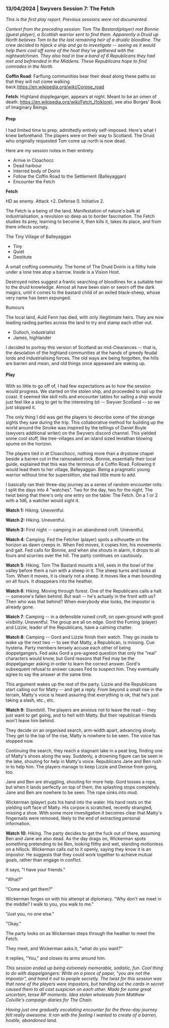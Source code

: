 ### 13/04/2024 | Swyvers Session 7: The Fetch

*This is the first play report. Previous sessions were not documented.*

*Context from the preceding session: Tom The Bastard(player) met Bonnie (guest player), a Scottish warrior sent to find them. Apparently a Druid up North believes Tom to be the last remaining heir of a druidic bloodline. The crew decided to hijack a ship and go to investigate -- seeing as it would help them cool off some of the heat they've gathered with the nightwatchmen. They also had in tow a band of 6 Republicans they had met and befriended in the Middens. These Republicans hope to find comrades in the North.*

**Coffin Road**: Farflung communities bear their dead along these paths so that they will not come walking back.https://en.wikipedia.org/wiki/Corpse_road

**Fetch**: Highland doppleganger, appears at night. Meant to be an omen of death. https://en.wikipedia.org/wiki/Fetch_(folklore), see also Borges' Book of Imaginary Beings.

#### Prep

I had limited time to prep, admittedly entirely self-imposed. Here's what I knew beforehand:
The players were on their way to Scotland.
The Druid who originally requested Tom come up north is now dead.

Here are my session notes in their entirety.

- Arrive in Cloachocc
- Dead harbour
- Interred body of Doirin
- Follow the Coffin Road to the Settlement (Balleyaggan)
- Encounter the Fetch

**Fetch**

HD as enemy. 
Attack +2. 
Defense 0. 
Initiative 2. 

The Fetch is a being of the land. Manifestation of nature's balk at industrialisation, a revulsion so deep as to border fascination. The Fetch studies its prey, learning to become it, then kills it, takes its place, and from there infects society.

The Tiny Village of Balleyaggan

- Tiny
- Quiet
- Destitute

A small crofting community. The home of The Druid Doirin is a filthy hole under a lone tree atop a barrow. Inside is a Vision Host.

Destroyed notes suggest a frantic searching of bloodlines for a suitable heir to the druid knowledge. Almost all have been slain or sworn off the dark magics, until it comes to the bastard child of an exiled black-sheep, whose very name has been expunged.

Rumours

The local laird, Auld Fenn has died, with only illegitimate heirs. They are now leading raiding parties across the land to try and stamp each other out.
- Dulloch, industrialist
- James, highlander

I decided to portray this version of Scotland as mid-Clearances -- that is, the desolation of the highland communities at the hands of greedy feudal lords and industrialising forces. The old ways are being forgotten, the hills are barren and mean, and old things once appeased are waking up.
#### Play

With so little to go off of, I had few expectations as to how the session would progress. We started on the stolen ship, and proceeded to sail up the coast. It seemed like skill rolls and encounter tables for sailing a ship would just feel like a slog to get to the interesting bit -- Swyver Scotland -- so we just skipped it.  

The only thing I did was get the players to describe some of the strange sights they saw during the trip. This collaborative method for building up the world around the Smoke was inspired by the tellings of Daniel Boyle (swyvers additional writer) on the Swyvers discord channel. This yielded some cool stuff, like tree-villages and an island sized leviathan blowing spume on the horizon.

The players tied in at Cloacchocc, nothing more than a drystone chapel beside a barren cut in the rainsoaked rock. Bonnie, essentially their local guide, explained that this was the terminus of a Coffin Road. Following it would lead them to her village, Balleyaggan. Being a pragmatic young warrior without time for superstition, she had little more to add. 

I basically ran their three-day journey as a series of random encounter rolls. I split the days into 4 "watches". Two for the day, two for the night. The twist being that there's only one entry on the table: The Fetch. On a 1 or 2 with a 1d6, a watcher would sight it.

**Watch 1:** Hiking. Uneventful.

**Watch 2:** Hiking. Uneventful.

**Watch 3:** First night -- camping in an abandoned croft. Uneventful.

**Watch 4**: Camping. Fed the Fetcher (player) spots a silhouette on the horizon as dawn creeps in. When Fed moves, it copies him, his movements and gait. Fed calls for Bonnie, and when she shouts in alarm, it drops to all fours and scurries over the hill. The party continues on cautiously.

**Watch 5**: Hiking. Tom The Bastard mounts a hill, sees in the bowl of the valley before them a ruin with a sheep in it. The sheep turns and looks at Tom. When it moves, it is clearly not a sheep. It moves like a man bounding on all fours. It disappears into the heather.

**Watch 6**: Hiking. Moving through forest. One of the Republicans calls a halt -- someone's fallen behind. But wait -- he's actually in the front with us? Then who was that behind? When everybody else looks, the impostor is already gone.

**Watch 7**: Camping -- in a defensible ruined croft, on open ground with good visibility. Uneventful. The group are all on edge. Gord the Fuming (player) and Lizzie, leader of the Republicans, have a calming chatter.

**Watch 8**: Camping -- Gord and Lizzie finish their watch. They go inside to wake up the next two -- to see that Matty, a Republican, is missing. Cue hysteria. Party members tensely accuse each other of being doppelgangers. Fed asks Gord a pre-agreed question that only the "real" characters would know, but Gord reasons that Fed may be the doppelganger asking in order to learn the correct answer. Gord's subsequent refusal to answer causes Fed to suspect him. They eventually agree to say the answer at the same time.

This argument wakes up the rest of the party. Lizzie and the Republicans start calling out for Matty -- and get a reply. From beyond a small rise in the terrain, Matty's voice is heard assuring that everything is ok, that he's just taking a slash, etc., etc.

**Watch 9**: Standstill. The players are anxious not to leave the road -- they just want to get going, and to hell with Matty. But their republican friends won't leave him behind.

They decide on an organised search, arm-width apart, advancing slowly. They get to the top of the rise, Matty is nowhere to be seen. The voice has stopped now.

Continuing the search, they reach a stagnant lake in a peat bog, finding one of Matty's shoes along the way. Suddenly, a drowning figure can be seen in the lake, shouting for help in Matty's voice. Republicans Jane and Ben rush in to help him. The players manage to keep Lizzie and Denise from going, too. 

Jane and Ben are struggling, shouting for more help. Gord tosses a rope, but when it lands perfectly on top of them, the splashing stops completely. Jane and Ben are nowhere to be seen. The rope sinks into mud.

Wickerman (player) puts his hand into the water. His hand rests on the yielding soft face of Matty. His corpse is scratched, recently strangled, missing a shoe. With some more invesitgation it becomes clear that Matty's fingernails were removed, likely to the end of extracting personal information.

**Watch 10**: Hiking. The party decides to get the fuck out of there, assuming Ben and Jane are also dead. As the day drags on, Wickerman spots something pretending to be Ben, looking filthy and wet, standing motionless on a hillock. Wickerman calls out to it openly, saying they know it is an impostor. He suggests that they could work together to achieve mutual goals, rather than engage in conflict. 

It says, "I have your friends."

"What?"

"Come and get them?"

Wickerman forges on with his attempt at diplomacy. "Why don't we meet in the middle? I walk to you, you walk to me."

"Just you, no one else."

"Okay."

The party looks on as Wickerman steps through the heather to meet the Fetch.

They meet, and Wickerman asks it, "what do you want?"

It replies, "You," and closes its arms around him.

*This session ended up being extremely memorable, sadistic, fun. Cool thing to do with doppelgangers: Write on a piece of paper, "you are not the impostor", and hand it out to people secretly. The twist for this session was that none of the players were impostors, but handing out the cards in secret caused them to all cast suspicion on each other. Made for some great uncertain, tense RP moments. Idea stolen wholesale from Matthew Colville's campaign diaries for The Chain.*

*Having just one gradually escalating encounter for the three-day journey felt really awesome. It ran with the feeling I wanted to create of a barren, hostile, abandoned land.*
